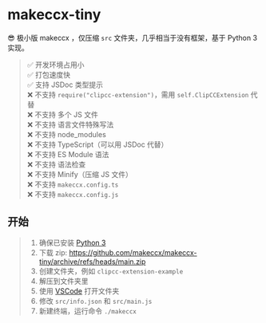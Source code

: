 # makeccx-tiny

😎 极小版 makeccx ，仅压缩 `src` 文件夹，几乎相当于没有框架，基于 Python 3 实现。

> ✅ 开发环境占用小  
> ✅ 打包速度快  
> ✅ 支持 JSDoc 类型提示  
> ❌ 不支持 `require("clipcc-extension")`，需用 `self.ClipCCExtension` 代替  
> ❌ 不支持 多个 JS 文件  
> ❌ 不支持 语言文件特殊写法  
> ❌ 不支持 node_modules  
> ❌ 不支持 TypeScript（可以用 JSDoc 代替）  
> ❌ 不支持 ES Module 语法  
> ❌ 不支持 语法检查  
> ❌ 不支持 Minify（压缩 JS 文件）  
> ❌ 不支持 `makeccx.config.ts`  
> ❌ 不支持 `makeccx.config.js`

## 开始

> 1. 确保已安装 [Python 3](https://www.python.org)
> 2. 下载 zip: https://github.com/makeccx/makeccx-tiny/archive/refs/heads/main.zip
> 3. 创建文件夹，例如 `clipcc-extension-example`
> 4. 解压到文件夹里
> 5. 使用 [VSCode](https://code.visualstudio.com) 打开文件夹
> 6. 修改 `src/info.json` 和 `src/main.js`
> 7. 新建终端，运行命令 `./makeccx`
